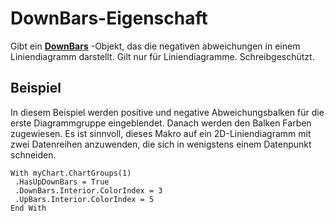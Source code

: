 
# DownBars-Eigenschaft

Gibt ein  **[DownBars](d85f4fac-c708-efe1-88c5-c2dca6616f31.md)** -Objekt, das die negativen abweichungen in einem Liniendiagramm darstellt. Gilt nur für Liniendiagramme. Schreibgeschützt.


## Beispiel

In diesem Beispiel werden positive und negative Abweichungsbalken für die erste Diagrammgruppe eingeblendet. Danach werden den Balken Farben zugewiesen. Es ist sinnvoll, dieses Makro auf ein 2D-Liniendiagramm mit zwei Datenreihen anzuwenden, die sich in wenigstens einem Datenpunkt schneiden.


```
With myChart.ChartGroups(1) 
 .HasUpDownBars = True 
 .DownBars.Interior.ColorIndex = 3 
 .UpBars.Interior.ColorIndex = 5 
End With
```

